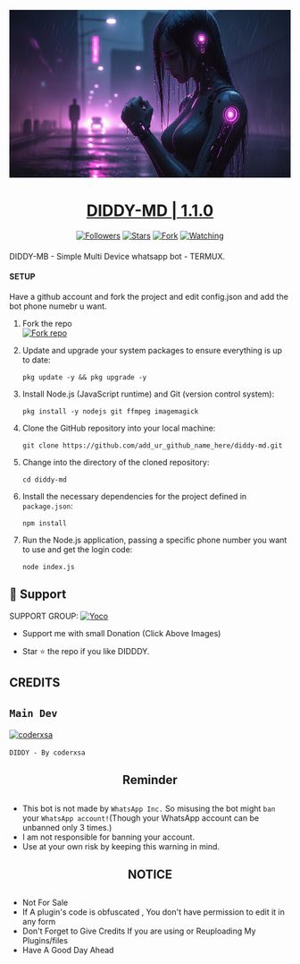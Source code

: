 <p align="center">  
  <a href="https://www.youtube.com/@coderxsa">
    <img alt="diddy" height="300" src="https://raw.githubusercontent.com/coderxsa/BOT-ASSETS/refs/heads/main/NEBULA-BOT/pic/bot_image.jpg">
    <h1 align="center">DIDDY-MD | 1.1.0</h1>
  </a>
</p>
<p align="center">
<p/>
<p align="center">
<a href="https://github.com/coderxsa?tab=followers"><img title="Followers" src="https://img.shields.io/github/followers/coderxsa?label=Followers&style=social"></a>
<a href="https://github.com/coderxsa/nebula/stargazers/"><img title="Stars" src="https://img.shields.io/github/stars/coderxsa/nebula?&style=social"></a>
<a href="https://github.com/coderxsa/nebula/network/members"><img title="Fork" src="https://img.shields.io/github/forks/coderxsa/nebula?style=social"></a>
<a href="https://github.com/coderxsa/nebula/watchers"><img title="Watching" src="https://img.shields.io/github/watchers/coderxsa/nebula?label=Watching&style=social"></a>
</p>

####  
DIDDY-MB - Simple Multi Device whatsapp bot - TERMUX.

#### SETUP
Have a github account and fork the project and edit config.json and add the bot phone numebr u want.
1. Fork the repo
    <br>
<a href='https://github.com/coderxsa/diddy-md/fork' target="_blank"><img alt='Fork repo' src='https://img.shields.io/badge/Fork Repo-100000?style=for-the-badge&logo=scan&logoColor=white&labelColor=black&color=black'/></a>


1. Update and upgrade your system packages to ensure everything is up to date:
    ```
    pkg update -y && pkg upgrade -y
    ```

2. Install Node.js (JavaScript runtime) and Git (version control system):
    ```
    pkg install -y nodejs git ffmpeg imagemagick
    ```

3. Clone the GitHub repository into your local machine:
    ```
    git clone https://github.com/add_ur_github_name_here/diddy-md.git
    ```

4. Change into the directory of the cloned repository:
    ```
    cd diddy-md
    ```

5. Install the necessary dependencies for the project defined in `package.json`:
    ```
    npm install
    ```

6. Run the Node.js application, passing a specific phone number you want to use and get the login code:
    ```
    node index.js
    ```
    
## 🤩 Support

SUPPORT GROUP: <a href="https://pay.yoco.com/ShopZa"><img alt="Yoco" src="https://a.storyblok.com/f/111633/600x120/efd2e37265/payment-strip.svg"/></a>
- Support me with small Donation (Click Above Images)

- Star ⭐ the repo if you like DIDDDY.

## CREDITS 

## `Main Dev` 
<a href="https://github.com/coderxsa"><img src="https://avatars.githubusercontent.com/u/149763717?v=4" width="250" height="250" alt="coderxsa"/></a>
  
`DIDDY - By coderxsa`



<h2 align="center">  Reminder
</h2>
   
## 
- This bot is not made by `WhatsApp Inc.` So misusing the bot might `ban` your `WhatsApp account!`(Though your WhatsApp account can be unbanned only 3 times.)
- I am not responsible for banning your account.
- Use at your own risk by keeping this warning in mind.

<h2 align="center">  NOTICE
</h2>

## 
- Not For Sale
- If A plugin's code is obfuscated , You don't have permission to edit it in any form 
- Don't Forget to Give Credits If you are using or Reuploading My Plugins/files
- Have A Good Day Ahead

